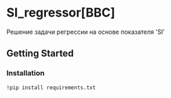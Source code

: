 # SI_regressor[BBC]
Решение задачи регрессии на основе показателя 'SI'

<!-- GETTING STARTED -->
## Getting Started
### Installation
  ```sh
  !pip install requirements.txt
  ```
